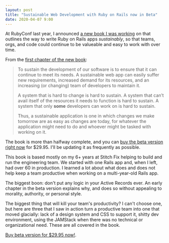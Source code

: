 ```yaml
---
layout: post
title: "Sustainable Web Development with Ruby on Rails now in Beta"
date: 2020-04-07 9:00
---
```

At RubyConf last year, I announced [a new book I was working](https://sustainable-rails.com) on that outlines the way to write Ruby on Rails apps
_sustainably_, so that teams, orgs, and code could continue to be valueable and easy to work with over time.

<!-- more -->

From the [first chapter of the new book](https://sustainable-rails.com):

> To sustain the development of our software is to ensure that it can continue to meet its needs. A sustainable web app can easily suffer new requirements, increased demand for its resources, and an increasing (or changing) team of developers to maintain it.
> 
> A system that is hard to change is hard to sustain. A system that can’t avail itself of the resources it needs to function is hard to sustain. A system that only <strong>some</strong> developers can work on is hard to sustain.
> 
> Thus, a sustainable application is one in which changes we make tomorrow are as easy as changes are today, for whatever the application might need to do and whoever might be tasked with working on it.

The book is more than halfway complete, and you can [buy the beta version right now](https://sowl.co/boqdo7) for $29.95.  I'll be updating it as frequently as possible.

This book is based mostly on my 6+ years at Stitch Fix helping to build and run the engineering team. We started with one Rails app and, when I left, had over 60 in production.  I learned a lot about what does and does not help keep a team productive when working on a multi-year-old Rails app.

The biggest boon: don't put any logic in your Active Records ever.  An early chapter in the beta version explains
why, and does so without appealing to morality, authority, or personal style.

The biggest thing that will kill your team's productivity? I can't choose one, but here are three that I saw in
action turn a productive team into one that moved glacially: lack of a design system and CSS to support it, shitty
dev environment, using the JAMStack when there was no technical or organizational need.  These are all covered in
the book.

[Buy beta version for $29.95 now!](https://sowl.co/boqdo7).

